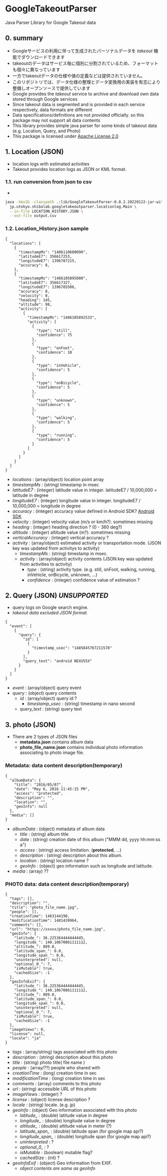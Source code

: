 # GoogleTakeoutParser
Java Parser Library for Google Takeout data

## 0. summary
- Googleサービスの利用に伴って生成されたパーソナルデータを *takeout* 機能でダウンロードできます
- takeoutのデータはサービス毎に個別に分割されているため、フォーマットも個々に異なっています
- 一方でtakeoutデータの仕様や値の定義などは提供されていません。
- このリポジトリでは、データ仕様の整理とデータ変換用の実装を有志により整備しオープンソースで提供しています
- Google provides the *takeout* service to archive and download own data stored through Google services
- Since takeout data is segmented and is provided in each service respectively, data formats are different
- Data specifications/definitions are not provided officially. so this package may not support all data contents  
- This library provides simple java parser for some kinds of takeout data (e.g. Location, Query, and Photo)    
- This package is licensed under [Apache License 2.0](http://www.apache.org/licenses/LICENSE-2.0)

## 1. Location (JSON) 
- location logs with estimated activities
- Takeout provides location logs as JSON or KML format.

### 1.1. run conversion from json to csv 
-
```bash
java -Xmx2G -classpath .:lib/GoogleTakeoutParser-0.0.2.20220122-jar-with-dependencies.jar \
  jp.utokyo.shibalab.googletakeoutparser.locationlog.Main \
  --in-file LOCATION_HISTORY.JSON \
  --out-file output.csv
```

### 1.2. Location_History.json sample
```json: locatoin.json
{
  "locations": [
    {
      "timestampMs": "1486110600090",
      "latitudeE7": 356617253,
      "longitudeE7": 1396787215,
      "accuracy": 8,
    },
    {
      "timestampMs": "1486105895000",
      "latitudeE7": 356617327,
      "longitudeE7": 1396785506,
      "accuracy": 8,
      "velocity": 0,
      "heading": 145,
      "altitude": 98,
      "activity": [
        {
          "timestampMs": "1486105892533",
          "activity": [
            {
              "type": "still",
              "confidence": 75
            },
            {
              "type": "onFoot",
              "confidence": 10
            },
            {
              "type": "inVehicle",
              "confidence": 5
            },
            {
              "type": "onBicycle",
              "confidence": 5
            },
            {
              "type": "unknown",
              "confidence": 5
            },
            {
              "type": "walking",
              "confidence": 5
            },
            {
              "type": "running",
              "confidence": 5
            }
          ]
        }
      ]
    }
  ]
}
```
- *locations* : (array/object) location point array
- *timestampMs* : (string) timestamp in msec
- *latitudeE7* : (integer) latitude value in integer. latitudeE7 / 10,000,000 = latitude in degree
- *longitudeE7* : (integer) longitude value in integer. longitudeE7 / 10,000,000 = longitude in degree
- *accuracy* : (integer) accuracy value defined in Android SDK?  [Android SDK](https://developer.android.com/reference/android/location/Location.html#getAccuracy())
- *velocity* : (integer) velocity value (m/s or km/h?). sometimes missing
- *heading* : (integer) heading direction ? (0 - 360 deg?)
- *altitude* : (integer) altitude value (m?). sometimes missing
- *verticalAccuracy* : (integer) vertical accuracy ? 
- *activity* : (array/object) estimated activity or transportation mode. (JSON key was updated from activitys to activity)
  - *timestampMs* : (string) timestamp in msec. 
  - *activity* : (array/object) activity contents (JSON key was updated from activities to activity)
    - *type* : (string) activity type. (e.g. still, onFoot, walking, running, inVehicle, onBicycle, unknown, ...) 
    - *confidence* : (integer) confidence value of estimation ?   

## 2. Query (JSON)  *UNSUPPORTED*
- query logs on Google search engine.
- *takeout data excluded JSON format.*    

```json:
{
  "event": [
    {
      "query": {
        "id": [
          {
            "timestamp_usec": "1485845767211578"
          }
        ],
        "query_text": "android NEXUS5X"
      }
    }
  ]
}
```
- *event* : (array/object) query event 
- *query* : (object) query contents
  - *id* : (array/object) query id ? 
    - *timestamp_usec* : (string) timestamp in nano second
  - *query_text* : (string) query text


## 3. photo (JSON)
- There are 2 types of JSON files
	- **metadata.json** contains album data
	- **photo_file_name.json** contains individual photo information associating to photo image file. 

### Metadata: data content description(temporary)  
```json: metadata
{
  "albumData": {
    "title": "2016/05/07",
    "date": "May 6, 2016 11:45:15 PM",
    "access": "protected",
    "description": "",
    "location": "",
    "geoInfo": null
  },
  "media": []
}
```
- *albumData* : (object) metadata of album data
  - *title* : (string) album title
  - *date* : (string) creation date of this album ("MMM dd, yyyy hh:mm:ss a")
  - *access* : (string) access limitation. (__protected__, ...)
  - *description* : (string) description about this album.
  - *location* : (string) location name ?
  - *geoInfo* : (object) geo information such as longitude and latitude. 
- *media* : (array) ??


### PHOTO data: data content description(temporary)
```json: photo_file_name.json
{
  "tags": [],
  "description": "",
  "title": "photo_file_name.jpg",
  "people": [],
  "creationTime": 1463144190,
  "modificationTime": 1481420964,
  "comments": [],
  "url": "https://xxxxx/photo_file_name.jpg",
  "geoInfo": {
    "latitude_": 36.225364444444445,
    "longitude_": 140.10670861111112,
    "altitude_": 889.0,
    "latitude_span_": 0.0,
    "longitude_span_": 0.0,
    "uninterpreted": null,
    "optional_0_": 7,
    "isMutable": true,
    "cachedSize": -1
  },
  "geoInfoExif": {
    "latitude_": 36.225364444444445,
    "longitude_": 140.10670861111112,
    "altitude_": 889.0,
    "latitude_span_": 0.0,
    "longitude_span_": 0.0,
    "uninterpreted": null,
    "optional_0_": 7,
    "isMutable": true,
    "cachedSize": -1
  },
  "imageViews": 0,
  "license": null,
  "locale": "ja"
}
```
- *tags* : (array/string) tags associated with this photo 
- *description* : (string) description about this photo  
- *title* : (string) photo title( file name ) 
- *people* : (array/??) people who shared with 
- *creationTime* : (long) creation time in sec 
- *modificationTime* : (long) creation time in sec
- *comments* : (array) comments to this photo
- *url* : (string) accessible URL of this photo
- *imageViews* : (integer) ?
- *license* : (object) license description ?
- *locale* : (string) locale. (e.g. jp)
- *geoInfo* : (object) Geo information associated with this photo
  - *latitude_* : (double) latitude value in degree
  - *longitude_* : (double) longitude value in degree
  - *altitude_* : (double) altitude value in meter (?)
  - *latitude_span_* : (double) latitude span (for google map api?)
  - *longitude_span_* : (double) longitude span (for google map api?)
  - *uninterpreted* : ?
  - *optional_0_* : ?
  - *isMutable* : (boolean) mutable flag? 
  - *cachedSize* : (int) ?
- *geoInfoExif* : (object) Geo information from EXIF. 
  - _object contents are same as geoInfo_

